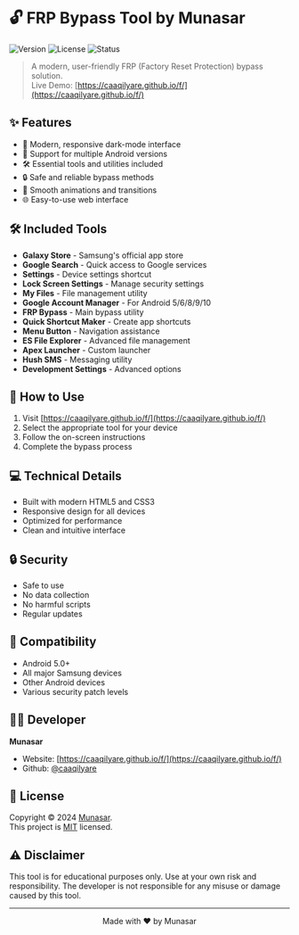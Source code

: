 # 🔓 FRP Bypass Tool by Munasar

![Version](https://img.shields.io/badge/version-2.0-blue.svg)
![License](https://img.shields.io/badge/license-MIT-green.svg)
![Status](https://img.shields.io/badge/status-active-success.svg)

> A modern, user-friendly FRP (Factory Reset Protection) bypass solution.  
> Live Demo: [https://caaqilyare.github.io/f/](https://caaqilyare.github.io/f/)

## ✨ Features

- 🚀 Modern, responsive dark-mode interface
- 📱 Support for multiple Android versions
- 🛠️ Essential tools and utilities included
- 🔒 Safe and reliable bypass methods
- 💫 Smooth animations and transitions
- 🌐 Easy-to-use web interface

## 🛠️ Included Tools

- **Galaxy Store** - Samsung's official app store
- **Google Search** - Quick access to Google services
- **Settings** - Device settings shortcut
- **Lock Screen Settings** - Manage security settings
- **My Files** - File management utility
- **Google Account Manager** - For Android 5/6/8/9/10
- **FRP Bypass** - Main bypass utility
- **Quick Shortcut Maker** - Create app shortcuts
- **Menu Button** - Navigation assistance
- **ES File Explorer** - Advanced file management
- **Apex Launcher** - Custom launcher
- **Hush SMS** - Messaging utility
- **Development Settings** - Advanced options

## 🚀 How to Use

1. Visit [https://caaqilyare.github.io/f/](https://caaqilyare.github.io/f/)
2. Select the appropriate tool for your device
3. Follow the on-screen instructions
4. Complete the bypass process

## 💻 Technical Details

- Built with modern HTML5 and CSS3
- Responsive design for all devices
- Optimized for performance
- Clean and intuitive interface

## 🔒 Security

- Safe to use
- No data collection
- No harmful scripts
- Regular updates

## 📱 Compatibility

- Android 5.0+
- All major Samsung devices
- Other Android devices
- Various security patch levels

## 👨‍💻 Developer

**Munasar**
- Website: [https://caaqilyare.github.io/f/](https://caaqilyare.github.io/f/)
- Github: [@caaqilyare](https://github.com/caaqilyare)

## 📝 License

Copyright © 2024 [Munasar](#).  
This project is [MIT](LICENSE) licensed.

## ⚠️ Disclaimer

This tool is for educational purposes only. Use at your own risk and responsibility. The developer is not responsible for any misuse or damage caused by this tool.

---

<p align="center">Made with ❤️ by Munasar</p>
